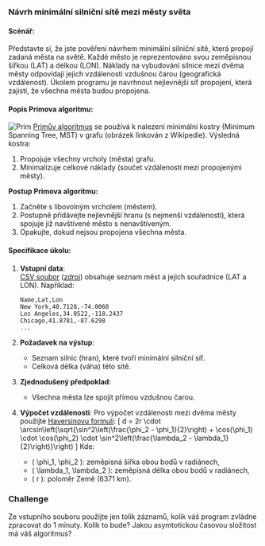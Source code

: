 ﻿### **Návrh minimální silniční sítě mezi městy světa**


#### Scénář:
Představte si, že jste pověřeni návrhem minimální silniční sítě, která propojí zadaná města na světě. Každé město je reprezentováno svou zeměpisnou šířkou (LAT) a délkou (LON). Náklady na vybudování silnice mezi dvěma městy odpovídají jejich vzdálenosti vzdušnou čarou (geografická vzdálenost). Úkolem programu je navrhnout nejlevnější síť propojení, která zajistí, že všechna města budou propojena.

#### Popis Primova algoritmu:
![Prim](https://upload.wikimedia.org/wikipedia/commons/9/9b/PrimAlgDemo.gif)
[Primův algoritmus](https://en.wikipedia.org/wiki/Prim%27s_algorithm) se používá k nalezení minimální kostry (Minimum Spanning Tree, MST) v grafu (obrázek linkován z Wikipedie). Výsledná kostra:
1. Propojuje všechny vrcholy (města) grafu.
2. Minimalizuje celkové náklady (součet vzdáleností mezi propojenými městy).

**Postup Primova algoritmu:**
1. Začněte s libovolným vrcholem (městem).
2. Postupně přidávejte nejlevnější hranu (s nejmenší vzdáleností), která spojuje již navštívené město s nenavštíveným.
3. Opakujte, dokud nejsou propojena všechna města.

#### Specifikace úkolu:

1. **Vstupní data**:  
   [CSV soubor](worldcities.csv) ([zdroj](https://simplemaps.com/data/world-cities)) obsahuje seznam měst a jejich souřadnice (LAT a LON). Například:
   ```
   Name,Lat,Lon
   New York,40.7128,-74.0060
   Los Angeles,34.0522,-118.2437
   Chicago,41.8781,-87.6298
   ...
   ```

2. **Požadavek na výstup**:
   - Seznam silnic (hran), které tvoří minimální silniční síť.
   - Celková délka (váha) této sítě.

3. **Zjednodušený předpoklad**:
   - Všechna města lze spojit přímou vzdušnou čarou.

4. **Výpočet vzdálenosti**:
   Pro výpočet vzdálenosti mezi dvěma městy použijte [Haversinovu formuli](https://en.wikipedia.org/wiki/Haversine_formula):
   \[
   d = 2r \cdot \arcsin\left(\sqrt{\sin^2\left(\frac{\phi_2 - \phi_1}{2}\right) + \cos(\phi_1) \cdot \cos(\phi_2) \cdot \sin^2\left(\frac{\lambda_2 - \lambda_1}{2}\right)}\right)
   \]
   Kde:
   - \( \phi_1, \phi_2 \): zeměpisná šířka obou bodů v radiánech,
   - \( \lambda_1, \lambda_2 \): zeměpisná délka obou bodů v radiánech,
   - \( r \): poloměr Země (6371 km).


### Challenge
Ze vstupního souboru použijte jen tolik záznamů, kolik váš program zvládne zpracovat do 1 minuty. Kolik to bude? Jakou asymtotickou časovou složitost má váš algoritmus?